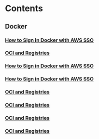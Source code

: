 # Contents
## Docker
### [How to Sign in Docker with AWS SSO]([Docker]%20How%20to%20Sign%20in%20Docker%20with%20AWS%20SSO.md)

### [OCI and Registries]([Docker]%20OCI%20and%20Registries.md)

### [How to Sign in Docker with AWS SSO]([Docker]%20How%20to%20Sign%20in%20Docker%20with%20AWS%20SSO.md)

### [How to Sign in Docker with AWS SSO]([Docker]%20How%20to%20Sign%20in%20Docker%20with%20AWS%20SSO.md)

### [OCI and Registries]([Docker]%20OCI%20and%20Registries.md)

### [OCI and Registries]([Docker]%20OCI%20and%20Registries.md)

### [OCI and Registries]([Docker]%20OCI%20and%20Registries.md)

### [OCI and Registries]([Docker]%20OCI%20and%20Registries.md)
